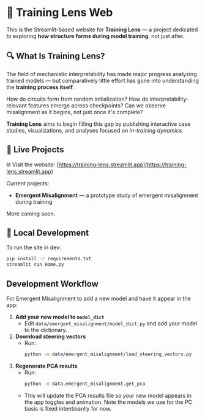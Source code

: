 # 🧠 Training Lens Web

This is the Streamlit-based website for **Training Lens** — a project dedicated to exploring **how structure forms during model training**, not just after.

## 🔍 What Is Training Lens?

The field of mechanistic interpretability has made major progress analyzing trained models — but comparatively little effort has gone into understanding the **training process itself**.

How do circuits form from random initialization?
How do interpretability-relevant features emerge across checkpoints?
Can we observe misalignment as it begins, not just once it's complete?

**Training Lens** aims to begin filling this gap by publishing interactive case studies, visualizations, and analyses focused on *in-training dynamics*.

## 🧪 Live Projects

🌐 Visit the website: [https://training-lens.streamlit.app](https://training-lens.streamlit.app)

Current projects:
- **Emergent Misalignment** — a prototype study of emergent misalignment during training

More coming soon.

## 🚀 Local Development

To run the site in dev:

```bash
pip install -r requirements.txt
streamlit run Home.py
```

## Development Workflow

For Emergent Misalignment to add a new model and have it appear in the app:

1. **Add your new model to `model_dict`**
   - Edit `data/emergent_misalignment/model_dict.py` and add your model to the dictionary.
2. **Download steering vectors**
   - Run:
     ```bash
     python -m data/emergent_misalignment/load_steering_vectors.py
     ```
3. **Regenerate PCA results**
   - Run:
     ```bash
     python -m data.emergent_misalignment.get_pca
     ```
   - This will update the PCA results file so your new model appears in the app toggles and animation. Note the models we use for the PC basis is fixed intentioanlly for now.